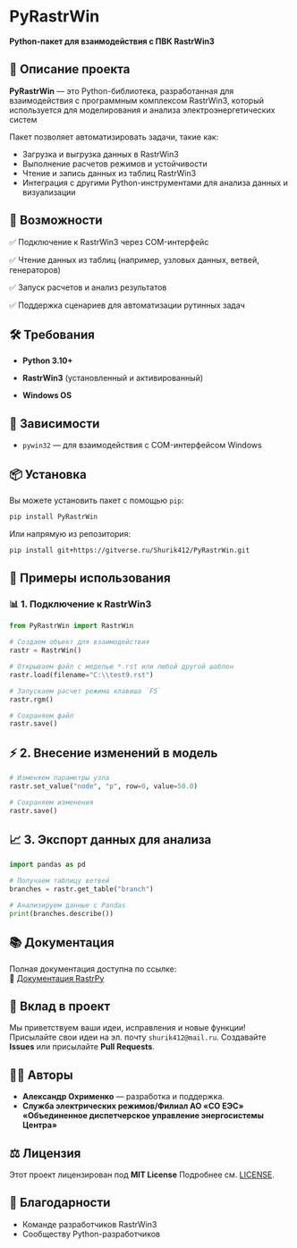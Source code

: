 # **PyRastrWin**

**Python-пакет для взаимодействия с ПВК RastrWin3**


## 🚀 Описание проекта

**PyRastrWin** — это Python-библиотека, разработанная для взаимодействия с программным комплексом RastrWin3, который используется для моделирования и анализа электроэнергетических систем

Пакет позволяет автоматизировать задачи, такие как:

- Загрузка и выгрузка данных в RastrWin3
- Выполнение расчетов режимов и устойчивости
- Чтение и запись данных из таблиц RastrWin3
- Интеграция с другими Python-инструментами для анализа данных и визуализации

## 🎯 Возможности

✅ Подключение к RastrWin3 через COM-интерфейс

✅ Чтение данных из таблиц (например, узловых данных, ветвей, генераторов)

✅ Запуск расчетов и анализ результатов

✅ Поддержка сценариев для автоматизации рутинных задач

## 🛠️ Требования

- **Python 3.10+**

- **RastrWin3** (установленный и активированный)

- **Windows OS**

## 🧩 Зависимости

- `pywin32` — для взаимодействия с COM-интерфейсом Windows

## 📦 Установка

Вы можете установить пакет с помощью `pip`:

```bash
pip install PyRastrWin
```

Или напрямую из репозитория:

```bash
pip install git+https://gitverse.ru/Shurik412/PyRastrWin.git
```

## 🚀 Примеры использования

### 📊 **1. Подключение к RastrWin3**

```python
from PyRastrWin import RastrWin

# Создаем объект для взаимодействия
rastr = RastrWin()

# Открываем файл с моделью *.rst или любой другой шаблон 
rastr.load(filename="C:\\test9.rst")

# Запускаем расчет режима клавиша `F5`
rastr.rgm()

# Сохраняем файл
rastr.save()
```

## ⚡ 2. Внесение изменений в модель

```python
# Изменяем параметры узла
rastr.set_value("node", "p", row=0, value=50.0)

# Сохраняем изменения
rastr.save()
```

## 📈 3. Экспорт данных для анализа

```python
import pandas as pd

# Получаем таблицу ветвей
branches = rastr.get_table("branch")

# Анализируем данные с Pandas
print(branches.describe())
```

## 📚 Документация

Полная документация доступна по ссылке:  
📖 [Документация RastrPy](https://gitverse.ru/Shurik412/PyRastrWin/content/master)

## 🤝 Вклад в проект

Мы приветствуем ваши идеи, исправления и новые функции!
Присылайте свои идеи на эл. почту `shurik412@mail.ru`.
Создавайте **Issues** или присылайте **Pull Requests**.

## 🧑‍💻 Авторы

- **Александр Охрименко** — разработка и поддержка.
- **Служба электрических режимов/Филиал АО «СО ЕЭС» «Объединенное диспетчерское управление энергосистемы Центра»**

## ⚖️ Лицензия

Этот проект лицензирован под **MIT License**
Подробнее см. [LICENSE](LICENSE).

## 🌟 Благодарности

- Команде разработчиков RastrWin3  
- Сообществу Python-разработчиков  
